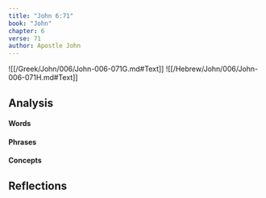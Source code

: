 ```yaml
---
title: "John 6:71"
book: "John"
chapter: 6
verse: 71
author: Apostle John
---
```

![[/Greek/John/006/John-006-071G.md#Text]]
![[/Hebrew/John/006/John-006-071H.md#Text]]

## Analysis

#### Words

#### Phrases

#### Concepts

## Reflections
